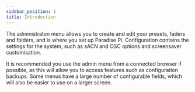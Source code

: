 ```yaml
---
sidebar_position: 1
title: Introduction
---
```

The administraton menu allows you to create and edit your presets, faders and folders, and is where you set up Paradise Pi. 
Configuration contains the settings for the system, such as sACN and OSC options and screensaver customisation.

It is recommended you use the admin menu from a connected browser if possible, as this will allow you to access features such as configuration backups. Some menus have a large number of configurable fields, which will also be easier to use on a larger screen.